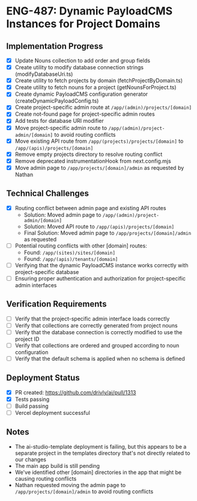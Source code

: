 # ENG-487: Dynamic PayloadCMS Instances for Project Domains

## Implementation Progress
- [x] Update Nouns collection to add order and group fields
- [x] Create utility to modify database connection strings (modifyDatabaseUri.ts)
- [x] Create utility to fetch projects by domain (fetchProjectByDomain.ts)
- [x] Create utility to fetch nouns for a project (getNounsForProject.ts)
- [x] Create dynamic PayloadCMS configuration generator (createDynamicPayloadConfig.ts)
- [x] Create project-specific admin route at `/app/(admin)/projects/[domain]`
- [x] Create not-found page for project-specific admin routes
- [x] Add tests for database URI modifier
- [x] Move project-specific admin route to `/app/(admin)/project-admin/[domain]` to avoid routing conflicts
- [x] Move existing API route from `/app/(projects)/projects/[domain]` to `/app/(apis)/projects/[domain]`
- [x] Remove empty projects directory to resolve routing conflict
- [x] Remove deprecated instrumentationHook from next.config.mjs
- [x] Move admin page to `/app/projects/[domain]/admin` as requested by Nathan

## Technical Challenges
- [x] Routing conflict between admin page and existing API routes
  - Solution: Moved admin page to `/app/(admin)/project-admin/[domain]`
  - Solution: Moved API route to `/app/(apis)/projects/[domain]`
  - Final Solution: Moved admin page to `/app/projects/[domain]/admin` as requested
- [ ] Potential routing conflicts with other [domain] routes:
  - Found: `/app/(sites)/sites/[domain]`
  - Found: `/app/(apis)/tenants/[domain]`
- [ ] Verifying that the dynamic PayloadCMS instance works correctly with project-specific database
- [ ] Ensuring proper authentication and authorization for project-specific admin interfaces

## Verification Requirements
- [ ] Verify that the project-specific admin interface loads correctly
- [ ] Verify that collections are correctly generated from project nouns
- [ ] Verify that the database connection is correctly modified to use the project ID
- [ ] Verify that collections are ordered and grouped according to noun configuration
- [ ] Verify that the default schema is applied when no schema is defined

## Deployment Status
- [x] PR created: https://github.com/drivly/ai/pull/1313
- [x] Tests passing
- [ ] Build passing
- [ ] Vercel deployment successful

## Notes
- The ai-studio-template deployment is failing, but this appears to be a separate project in the templates directory that's not directly related to our changes
- The main app build is still pending
- We've identified other [domain] directories in the app that might be causing routing conflicts
- Nathan requested moving the admin page to `/app/projects/[domain]/admin` to avoid routing conflicts
